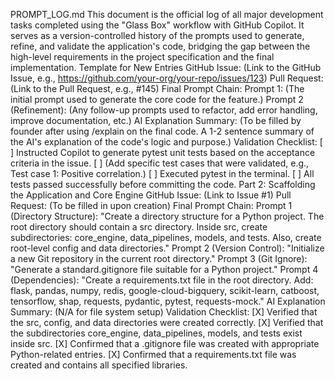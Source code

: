 PROMPT_LOG.md
This document is the official log of all major development tasks completed using the "Glass Box" workflow with GitHub Copilot. It serves as a version-controlled history of the prompts used to generate, refine, and validate the application's code, bridging the gap between the high-level requirements in the project specification and the final implementation.
Template for New Entries
GitHub Issue: (Link to the GitHub Issue, e.g., https://github.com/your-org/your-repo/issues/123)
Pull Request: (Link to the Pull Request, e.g., #145)
Final Prompt Chain:
Prompt 1: (The initial prompt used to generate the core code for the feature.)
Prompt 2 (Refinement): (Any follow-up prompts used to refactor, add error handling, improve documentation, etc.)
AI Explanation Summary: (To be filled by founder after using /explain on the final code. A 1-2 sentence summary of the AI's explanation of the code's logic and purpose.)
Validation Checklist:
[ ] Instructed Copilot to generate pytest unit tests based on the acceptance criteria in the issue.
[ ] (Add specific test cases that were validated, e.g., Test case 1: Positive correlation.)
[ ] Executed pytest in the terminal.
[ ] All tests passed successfully before committing the code.
Part 2: Scaffolding the Application and Core Engine
GitHub Issue: (Link to Issue #1)
Pull Request: (To be filled in upon creation)
Final Prompt Chain:
Prompt 1 (Directory Structure): "Create a directory structure for a Python project. The root directory should contain a src directory. Inside src, create subdirectories: core_engine, data_pipelines, models, and tests. Also, create root-level config and data directories."
Prompt 2 (Version Control): "Initialize a new Git repository in the current root directory."
Prompt 3 (Git Ignore): "Generate a standard.gitignore file suitable for a Python project."
Prompt 4 (Dependencies): "Create a requirements.txt file in the root directory. Add: flask, pandas, numpy, redis, google-cloud-bigquery, scikit-learn, catboost, tensorflow, shap, requests, pydantic, pytest, requests-mock."
AI Explanation Summary: (N/A for file system setup)
Validation Checklist:
[X] Verified that the src, config, and data directories were created correctly.
[X] Verified that the subdirectories core_engine, data_pipelines, models, and tests exist inside src.
[X] Confirmed that a .gitignore file was created with appropriate Python-related entries.
[X] Confirmed that a requirements.txt file was created and contains all specified libraries.

